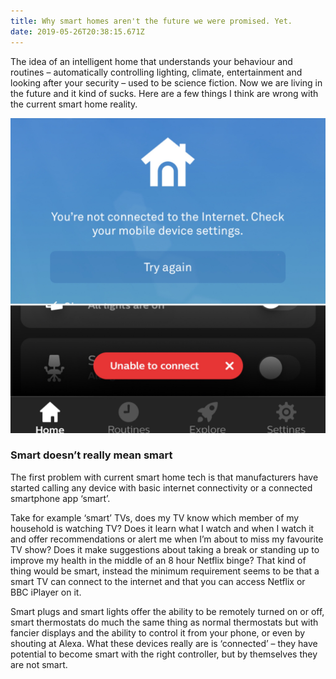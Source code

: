 ```yaml
---
title: Why smart homes aren't the future we were promised. Yet.
date: 2019-05-26T20:38:15.671Z
---
```

The idea of an intelligent home that understands your behaviour and routines – automatically controlling lighting, climate, entertainment and looking after your security – used to be science fiction. Now we are living in the future and it kind of sucks. Here are a few things I think are wrong with the current smart home reality.

![You are not connected to the internet. Check your mobile device settings. Try Again](../assets/no-connection.jpg "You are not connected to the internet. Check your mobile device settings. Try Again")

### Smart doesn’t really mean smart

The first problem with current smart home tech is that manufacturers have started calling any device with basic internet connectivity or a connected smartphone app ‘smart’.

Take for example ‘smart’ TVs, does my TV know which member of my household is watching TV? Does it learn what I watch and when I watch it and offer recommendations or alert me when I’m about to miss my favourite TV show? Does it make suggestions about taking a break or standing up to improve my health in the middle of an 8 hour Netflix binge? That kind of thing would be smart, instead the minimum requirement seems to be that a smart TV can connect to the internet and that you can access Netflix or BBC iPlayer on it.

Smart plugs and smart lights offer the ability to be remotely turned on or off, smart thermostats do much the same thing as normal thermostats but with fancier displays and the ability to control it from your phone, or even by shouting at Alexa. What these devices really are is ‘connected’ – they have potential to become smart with the right controller, but by themselves they are not smart.
